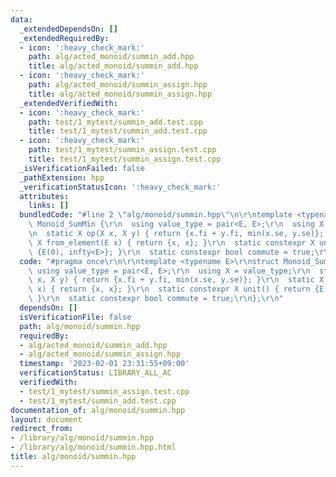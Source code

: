```yaml
---
data:
  _extendedDependsOn: []
  _extendedRequiredBy:
  - icon: ':heavy_check_mark:'
    path: alg/acted_monoid/summin_add.hpp
    title: alg/acted_monoid/summin_add.hpp
  - icon: ':heavy_check_mark:'
    path: alg/acted_monoid/summin_assign.hpp
    title: alg/acted_monoid/summin_assign.hpp
  _extendedVerifiedWith:
  - icon: ':heavy_check_mark:'
    path: test/1_mytest/summin_add.test.cpp
    title: test/1_mytest/summin_add.test.cpp
  - icon: ':heavy_check_mark:'
    path: test/1_mytest/summin_assign.test.cpp
    title: test/1_mytest/summin_assign.test.cpp
  _isVerificationFailed: false
  _pathExtension: hpp
  _verificationStatusIcon: ':heavy_check_mark:'
  attributes:
    links: []
  bundledCode: "#line 2 \"alg/monoid/summin.hpp\"\n\r\ntemplate <typename E>\r\nstruct\
    \ Monoid_SumMin {\r\n  using value_type = pair<E, E>;\r\n  using X = value_type;\r\
    \n  static X op(X x, X y) { return {x.fi + y.fi, min(x.se, y.se)}; }\r\n  static\
    \ X from_element(E x) { return {x, x}; }\r\n  static constexpr X unit() { return\
    \ {E(0), infty<E>}; }\r\n  static constexpr bool commute = true;\r\n};\r\n"
  code: "#pragma once\r\n\r\ntemplate <typename E>\r\nstruct Monoid_SumMin {\r\n \
    \ using value_type = pair<E, E>;\r\n  using X = value_type;\r\n  static X op(X\
    \ x, X y) { return {x.fi + y.fi, min(x.se, y.se)}; }\r\n  static X from_element(E\
    \ x) { return {x, x}; }\r\n  static constexpr X unit() { return {E(0), infty<E>};\
    \ }\r\n  static constexpr bool commute = true;\r\n};\r\n"
  dependsOn: []
  isVerificationFile: false
  path: alg/monoid/summin.hpp
  requiredBy:
  - alg/acted_monoid/summin_add.hpp
  - alg/acted_monoid/summin_assign.hpp
  timestamp: '2023-02-01 23:31:55+09:00'
  verificationStatus: LIBRARY_ALL_AC
  verifiedWith:
  - test/1_mytest/summin_assign.test.cpp
  - test/1_mytest/summin_add.test.cpp
documentation_of: alg/monoid/summin.hpp
layout: document
redirect_from:
- /library/alg/monoid/summin.hpp
- /library/alg/monoid/summin.hpp.html
title: alg/monoid/summin.hpp
---
```

